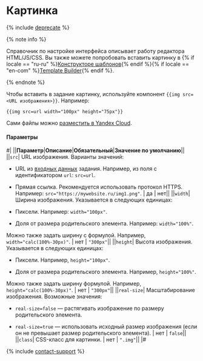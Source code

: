 # Картинка

{% include [deprecate](../../../_includes/deprecate.md) %}

{% note info %}

Справочник по настройке интерфейса описывает работу редактора HTML/JS/CSS. Вы также можете попробовать вставить картинку в {% if locale == "ru-ru" %}[Конструкторе шаблонов](../../../template-builder/operations/insert-images.md){% endif %}{% if locale == "en-com" %}[Template Builder](../../../../en/docs/template-builder/operations/insert-images.md){% endif %}.

{% endnote %}

Чтобы вставить в задание картинку, используйте компонент `{{img src=<URL изображения>}}`. Например:

```plaintext
{{img src=url width="100px" height="75px"}}
```

Сами файлы можно [разместить в Yandex Cloud](../use-object-storage.md).

#### Параметры

#|
||**Параметр**|**Описание**|**Обязательный**|**Значение по умолчанию**||
||`src`| URL изображения. Варианты значений:

- URL из [входных данных](../../../glossary.md#input-output-data) задания. Например, из поля с идентификатором `url`: `src=url`.

- Прямая ссылка. Рекомендуется использовать протокол HTTPS. Например: `src="https://mywebsite.ru/img1.png"`. | да | нет||
||`width`| Ширина изображения. Указывается в следующих единицах:

- Пиксели. Например: `width="100px"`.

- Доля от размера родительского элемента. Например: `width="100%"`.

Можно также задать ширину с формулой. Например, `width="calc(100%-30px)"`. | нет | `"300px"`||
||`height`| Высота изображения. Указывается в следующих единицах:

- Пиксели. Например, `height="100px"`.

- Доля от размера родительского элемента. Например, `height="100%"`.

Можно также задать ширину формулой. Например, `height="calc(100%-30px)"`. | нет | `"300px"`||
||`real-size`| Масштабирование изображения. Возможные значения:

- `real-size=false` — растягивать изображение по размеру родительского элемента.

- `real-size=true` — использовать исходный размер изображения (если он не превышает размер родительского элемента). | нет | `false`||
||`class`| CSS-класс для картинки. | нет | `".img"`||
|#

{% include [contact-support](../../_includes/contact-support-help.md) %}